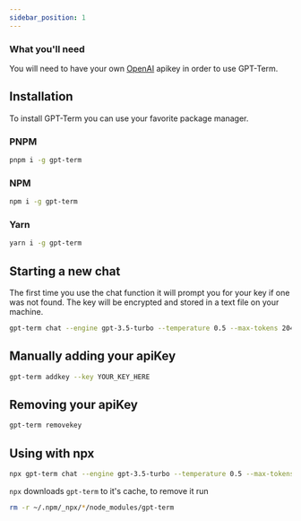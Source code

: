```yaml
---
sidebar_position: 1
---
```


### What you'll need

You will need to have your own [OpenAI](https://platform.openai.com) apikey in order to use GPT-Term.

## Installation

To install GPT-Term you can use your favorite package manager.

### PNPM

```bash
pnpm i -g gpt-term
```

### NPM

```bash
npm i -g gpt-term
```

### Yarn

```bash
yarn i -g gpt-term
```

## Starting a new chat

The first time you use the chat function it will prompt you for your key if one was not found. The key
will be encrypted and stored in a text file on your machine.

```bash
gpt-term chat --engine gpt-3.5-turbo --temperature 0.5 --max-tokens 2048
```

## Manually adding your apiKey

```bash
gpt-term addkey --key YOUR_KEY_HERE
```

## Removing your apiKey

```bash
gpt-term removekey
```

## Using with npx

```bash
npx gpt-term chat --engine gpt-3.5-turbo --temperature 0.5 --max-tokens 2048
```

`npx` downloads `gpt-term` to it's cache, to remove it run

```bash
rm -r ~/.npm/_npx/*/node_modules/gpt-term
```
